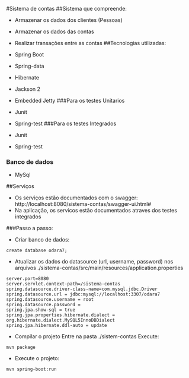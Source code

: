 #Sistema de contas
##Sistema que compreende:

- Armazenar os dados dos clientes (Pessoas)
- Armazenar os dados das contas
- Realizar transações entre as contas
##Tecnologias utilizadas:

- Spring Boot
- Spring-data
- Hibernate
- Jackson 2
- Embedded Jetty
###Para os testes Unitarios
- Junit
- Spring-test
###Para os testes Integrados
- Junit
- Spring-test
### Banco de dados
- MySql

##Serviços
- Os serviços estão documentados com o swagger: http://localhost:8080/sistema-contas/swagger-ui.html#
- Na aplicação, os servicos estão documentados atraves dos testes integrados


###Passo a passo:

* Criar banco de dados:
```
create database odara7;

```

* Atualizar os dados do datasource (url, username, password) nos arquivos ./sistema-contas/src/main/resources/application.properties
```
server.port=8080
server.servlet.context-path=/sistema-contas
spring.datasource.driver-class-name=com.mysql.jdbc.Driver
spring.datasource.url = jdbc:mysql://localhost:3307/odara7
spring.datasource.username = root
spring.datasource.password =
spring.jpa.show-sql = true
spring.jpa.properties.hibernate.dialect = org.hibernate.dialect.MySQL5InnoDBDialect
spring.jpa.hibernate.ddl-auto = update
```

* Compilar o projeto
Entre na pasta ./sistem-contas
Execute:
```
mvn package
```
* Execute o projeto:
```
mvn spring-boot:run
```